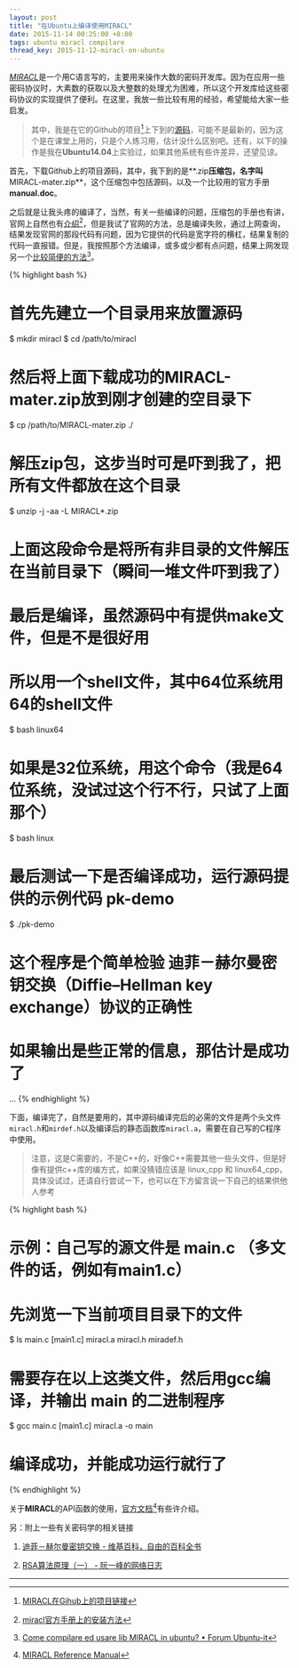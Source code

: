 ```yaml
---
layout: post
title: "在Ubuntu上编译使用MIRACL"
date: 2015-11-14 00:25:00 +8:00
tags: ubuntu miracl compilare
thread_key: 2015-11-12-miracl-on-ubuntu
---
```


[*MIRACL*](https://www.certivox.com/miracl)是一个用C语言写的，主要用来操作大数的密码开发库。因为在应用一些密码协议时，大素数的获取以及大整数的处理尤为困难，所以这个开发库给这些密码协议的实现提供了便利。在这里，我放一些比较有用的经验，希望能给大家一些启发。

> 其中，我是在它的Github的项目[^github]上下到的[源码](https://github.com/CertiVox/MIRACL)，可能不是最新的，因为这个是在课堂上用的，只是个人练习用，估计没什么区别吧。还有，以下的操作是我在**Ubuntu14.04**上实验过，如果其他系统有些许差异，还望见谅。

首先，下载Github上的项目源码，其中，我下到的是**.zip**压缩包，名字叫**MIRACL-mater.zip**，这个压缩包中包括源码，以及一个比较用的官方手册**manual.doc**。

之后就是让我头疼的编译了，当然，有关一些编译的问题，压缩包的手册也有讲，官网上自然也有[介绍](http://docs.certivox.com/docs/miracl/miracl-users-manual/installation)[^installation]，但是我试了官网的方法，总是编译失败，通过上网查询，结果发现官网的那段代码有问题，因为它提供的代码是宽字符的横杠，结果复制的代码一直报错。但是，我按照那个方法编译，或多或少都有点问题，结果上网发现另一个[比较简便的方法](http://forum.ubuntu-it.org/viewtopic.php?p=4819326)[^compilare-on-ubuntu]。

{% highlight bash %}
# 首先先建立一个目录用来放置源码
$ mkdir miracl
$ cd /path/to/miracl
# 然后将上面下载成功的MIRACL-mater.zip放到刚才创建的空目录下
$ cp /path/to/MIRACL-mater.zip ./
# 解压zip包，这步当时可是吓到我了，把所有文件都放在这个目录
$ unzip -j -aa -L MIRACL*.zip
# 上面这段命令是将所有非目录的文件解压在当前目录下（瞬间一堆文件吓到我了）
# 最后是编译，虽然源码中有提供make文件，但是不是很好用
# 所以用一个shell文件，其中64位系统用64的shell文件
$ bash linux64
# 如果是32位系统，用这个命令（我是64位系统，没试过这个行不行，只试了上面那个）
$ bash linux
# 最后测试一下是否编译成功，运行源码提供的示例代码 pk-demo
$ ./pk-demo
# 这个程序是个简单检验 迪菲－赫尔曼密钥交换（Diffie–Hellman key exchange）协议的正确性
# 如果输出是些正常的信息，那估计是成功了
...
{% endhighlight %}

下面，编译完了，自然是要用的，其中源码编译完后的必需的文件是两个头文件`miracl.h`和`mirdef.h`以及编译后的静态函数库`miracl.a`，需要在自己写的C程序中使用。

> 注意，这是C需要的，不是C++的，好像C++需要其他一些头文件，但是好像有提供c++库的编方式，如果没猜错应该是 linux_cpp 和 linux64_cpp，具体没试过，还请自行尝试一下，也可以在下方留言说一下自己的结果供他人参考

{% highlight bash %}
# 示例：自己写的源文件是 main.c （多文件的话，例如有main1.c）
# 先浏览一下当前项目目录下的文件
$ ls
main.c [main1.c] miracl.a miracl.h miradef.h
# 需要存在以上这类文件，然后用gcc编译，并输出 main 的二进制程序
$ gcc main.c [main1.c] miracl.a -o main
# 编译成功，并能成功运行就行了
{% endhighlight %}

关于**MIRACL**的API函数的使用，[官方文档](http://docs.certivox.com/docs/miracl/miracl-reference-manual)[^docs]有些许介绍。

另：附上一些有关密码学的相关链接

1. [迪菲－赫尔曼密钥交换 - 维基百科，自由的百科全书](https://zh.wikipedia.org/wiki/%E8%BF%AA%E8%8F%B2%EF%BC%8D%E8%B5%AB%E5%B0%94%E6%9B%BC%E5%AF%86%E9%92%A5%E4%BA%A4%E6%8D%A2)

2. [RSA算法原理（一） - 阮一峰的网络日志](http://www.ruanyifeng.com/blog/2013/06/rsa_algorithm_part_one.html)


------

[^github]: [MIRACL在Gihub上的项目链接](https://github.com/CertiVox/MIRACL)
[^installation]: [miracl官方手册上的安装方法](http://docs.certivox.com/docs/miracl/miracl-users-manual/installation)
[^compilare-on-ubuntu]: [Come compilare ed usare lib MIRACL in ubuntu? • Forum Ubuntu-it](http://forum.ubuntu-it.org/viewtopic.php?p=4819326)
[^docs]: [MIRACL Reference Manual](http://docs.certivox.com/docs/miracl/miracl-reference-manual)
